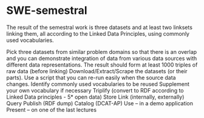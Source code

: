 # SWE-semestral

The result of the semestral work is three datasets and at least two linksets linking them, all according to the Linked Data Principles, using commonly used vocabularies.

Pick three datasets from similar problem domains so that there is an overlap and you can demonstrate integration of data from various data sources with different data representations. The result should form at least 1000 triples of raw data (before linking)
Download/Extract/Scrape the datasets (or their parts). Use a script that you can re-run easily when the source data changes.
Identify commonly used vocabularies to be reused
Supplement your own vocabulary if necessary
Triplify (convert to RDF according to Linked Data principles - 5* open data)
Store
Link (internally, externally)
Query
Publish (RDF dump)
Catalog (DCAT-AP)
Use – in a demo application
Present – on one of the last lectures
